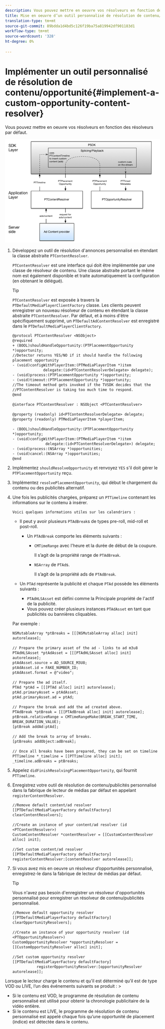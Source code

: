 ```yaml
---
description: Vous pouvez mettre en oeuvre vos résolveurs en fonction des résolveurs par défaut.
title: Mise en oeuvre d’un outil personnalisé de résolution de contenu/d’opportunités
translation-type: tm+mt
source-git-commit: 89bdda1d4bd5c126f19ba75a819942df901183d1
workflow-type: tm+mt
source-wordcount: '328'
ht-degree: 0%

---
```



# Implémenter un outil personnalisé de résolution de contenu/opportunité{#implement-a-custom-opportunity-content-resolver}

Vous pouvez mettre en oeuvre vos résolveurs en fonction des résolveurs par défaut.

<!--<a id="fig_CC41E2A66BDB4115821F33737B46A09B"></a>-->

![](assets/ios_psdk_content_resolver.png)

1. Développez un outil de résolution d&#39;annonces personnalisé en étendant la classe abstraite `PTContentResolver`.

   `PTContentResolver` est une interface qui doit être implémentée par une classe de résolveur de contenu. Une classe abstraite portant le même nom est également disponible et traite automatiquement la configuration (en obtenant le délégué).

   >[!TIP]
   >
   >`PTContentResolver` est exposée à travers la  `PTDefaultMediaPlayerClientFactory` classe. Les clients peuvent enregistrer un nouveau résolveur de contenu en étendant la classe abstraite `PTContentResolver`. Par défaut, et à moins d&#39;être spécifiquement supprimé, un `PTDefaultAdContentResolver` est enregistré dans le `PTDefaultMediaPlayerClientFactory`.

   ```
   @protocol PTContentResolver <NSObject> 
   @required 
   + (BOOL)shouldHandleOpportunity:(PTPlacementOpportunity *)opportunity;  
   //Detector returns YES/NO if it should handle the following placement opportunity 
   - (void)configWithPlayerItem:(PTMediaPlayerItem *)item  
                 delegate:(id<PTContentResolverDelegate> delegate); 
   - (void)process:(PTPlacementOpportunity *)opportunity; 
   - (void)timeout:(PTPlacementOpportunity *)opportunity;  
   //The timeout method gets invoked if the TVSDK decides that the  
   //PTContentResolver is taking too much time to respond. 
   @end 
   
   @interface PTContentResolver : NSObject <PTContentResolver> 
   
   @property (readonly) id<PTContentResolverDelegate> delegate; 
   @property (readonly) PTMediaPlayerItem *playerItem; 
   
   - (BOOL)shouldHandleOpportunity:(PTPlacementOpportunity *)opportunity; 
   - (void)configWithPlayerItem:(PTMediaPlayerItem *)item  
                  delegate:(id<PTContentResolverDelegate>) delegate; 
   - (void)process:(NSArray *)opportunities; 
   - (void)cancel:(NSArray *)opportunities; 
   @end
   ```

1. Implémentez `shouldResolveOpportunity` et renvoyez `YES` s&#39;il doit gérer le `PTPlacementOpportunity` reçu.
1. Implémentez `resolvePlacementOpportunity`, qui début le chargement du contenu ou des publicités alternatif.
1. Une fois les publicités chargées, préparez un `PTTimeline` contenant les informations sur le contenu à insérer.

       Voici quelques informations utiles sur les calendriers :
   
   * Il peut y avoir plusieurs `PTAdBreak`s de types pre-roll, mid-roll et post-roll.

      * Un `PTAdBreak` comporte les éléments suivants :

         * `CMTimeRange` avec l&#39;heure et la durée de début de la coupure.

            Il s’agit de la propriété range de `PTAdBreak`.

         * `NSArray` de  `PTAd`s.

            Il s’agit de la propriété ads de `PTAdBreak`.
   * Un `PTAd` représente la publicité et chaque `PTAd` possède les éléments suivants :

      * `PTAdHLSAsset` est défini comme la Principale propriété de l&#39;actif de la publicité.
      * Vous pouvez créer plusieurs instances `PTAdAsset` en tant que publicités ou bannières cliquables.

   Par exemple :

   ```
   NSMutableArray *ptBreaks = [[[NSMutableArray alloc] init] autorelease]; 
   
   // Prepare the primary asset of the ad - links to ad m3u8 
   PTAdHLSAsset *ptAdAsset = [[[PTAdHLSAsset alloc] init] autorelease]; 
   ptAdAsset.source = AD_SOURCE_M3U8; 
   ptAdAsset.id = FAKE_NUMBER_ID; 
   ptAdAsset.format = @"video"; 
   
   // Prepare the ad itself. 
   PTAd *ptAd = [[[PTAd alloc] init] autorelease]; 
   ptAd.primaryAsset = ptAdAsset; 
   ptAd.primaryAsset.ad = ptAd; 
   
   // Prepare the break and add the ad created above. 
   PTAdBreak *ptBreak = [[[PTAdBreak alloc] init] autorelease]; 
   ptBreak.relativeRange = CMTimeRangeMake(BREAK_START_TIME, BREAK_DURATION_VALUE); 
   [ptBreak addAd:ptAd]; 
   
   // Add the break to array of breaks. 
   [ptBreaks addObject:adBreak]; 
   
   // Once all breaks have been prepared, they can be set on timeline 
   PTTimeline *_timeline = [[PTTimeline alloc] init]; 
   _timeline.adBreaks = ptBreaks;
   ```

1. Appelez `didFinishResolvingPlacementOpportunity`, qui fournit `PTTimeline`.
1. Enregistrez votre outil de résolution de contenu/publicités personnalisé dans la fabrique de lecteur de médias par défaut en appelant `registerContentResolver`.

   ```
   //Remove default content/ad resolver 
   [[PTDefaultMediaPlayerFactory defaultFactory] clearContentResolvers]; 
   
   //Create an instance of your content/ad resolver (id <PTContentResolver>) 
   CustomContentResolver *contentResolver = [[CustomContentResolver alloc] init]; 
   
   //Set custom content/ad resolver 
   [[PTDefaultMediaPlayerFactory defaultFactory] registerContentResolver:[contentResolver autorelease]];
   ```

1. Si vous avez mis en oeuvre un résolveur d’opportunités personnalisé, enregistrez-le dans la fabrique de lecteur de médias par défaut.

   >[!TIP]
   >
   >Vous n&#39;avez pas besoin d&#39;enregistrer un résolveur d&#39;opportunités personnalisé pour enregistrer un résolveur de contenu/publicités personnalisé.

   ```
   //Remove default opportunity resolver 
   [[PTDefaultMediaPlayerFactory defaultFactory] clearOpportunityResolvers]; 
   
   //Create an instance of your opportunity resolver (id <PTOpportunityResolver>) 
   CustomOpportunityResolver *opportunityResolver = [[CustomOpportunityResolver alloc] init]; 
   
   //Set custom opportunity resolver 
   [[PTDefaultMediaPlayerFactory defaultFactory]  
              registerOpportunityResolver:[opportunityResolver autorelease]];
   ```

Lorsque le lecteur charge le contenu et qu’il est déterminé qu’il est de type VOD ou LIVE, l’un des événements suivants se produit : >
* Si le contenu est VOD, le programme de résolution de contenu personnalisé est utilisé pour obtenir la chronologie publicitaire de la vidéo entière.
* Si le contenu est LIVE, le programme de résolution de contenu personnalisé est appelé chaque fois qu’une opportunité de placement (indice) est détectée dans le contenu.
